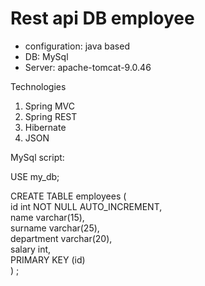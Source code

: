 # Rest api DB employee

<ul>
 <li>configuration: java based </li>
 <li>DB: MySql</li>
 <li>Server: apache-tomcat-9.0.46</li>
 </ul>

<p>
Technologies
</p>
<ol>
 <li> Spring MVC</li>
 <li> Spring REST</li>
 <li>Hibernate</li>
 <li>JSON</li>
</ol>


MySql script:

<p>

USE my_db;<br>

CREATE TABLE employees (<br>
id int NOT NULL AUTO_INCREMENT,<br>
name varchar(15),<br>
surname varchar(25),<br>
department varchar(20),<br>
salary int,<br>
PRIMARY KEY (id)<br>
) ;

</p>



